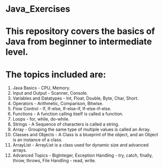# Java_Exercises
# This repository covers the basics of Java from beginner to intermediate level.
# The topics included are: 
1. Java Basics - CPU, Memory.
2. Input and Output - Scanner, Console.
3. Variables and Datatypes - Int, Float, Double, Byte, Char, Short.
4. Operators - Arithmetic, Comparison, Bitwise.
5. Flow Control - If, If-else, If-else-if, If-else-if-else.
6. Functions - A function calling itself is called a function.
7. Loops - for, while, do-while.
8. Strings - A Sequence of characters is called a string.
9. Array - Grouping the same type of multiple values is called an Array.
10. Classes and Objects - A Class is a blueprint of the object, and an Object is an instance of a class.
11. ArrayList - ArrayList is a class used for dynamic size and advanced arrays.
12. Advanced Topics - BigInteger, Exception Handling - try, catch, finally, throw, throws, File Handling - read, write.
